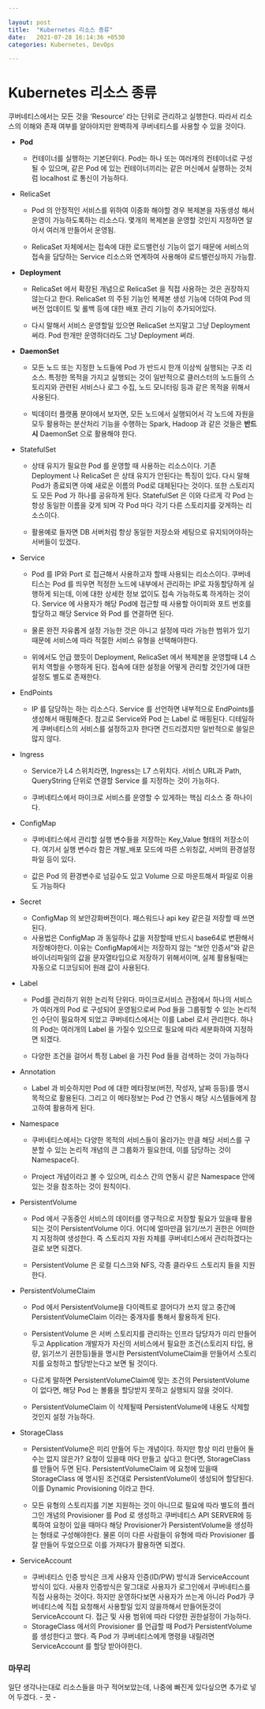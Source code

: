 ```yaml
---

layout: post
title:  "Kubernetes 리소스 종류"
date:   2021-07-28 16:14:36 +0530
categories: Kubernetes, DevOps

---
```


# Kubernetes 리소스 종류

쿠버네티스에서는 모든 것을 ‘Resource’ 라는 단위로 관리하고 실행한다. 따라서 리소스의 이해와 존재 여부를 알아야지만 완벽하게 쿠버네티스를 사용할 수 있을 것이다.



* **Pod** 
	* 컨테이너를 실행하는 기본단위다. Pod는 하나 또는 여러개의 컨테이너로 구성될 수 있으며, 같은 Pod 에 있는 컨테이너끼리는 같은 머신에서 실행하는 것처럼 localhost 로 통신이 가능하다.
	
	  
	
* RelicaSet
	* Pod 의 안정적인 서비스를 위하여 이중화 해야할 경우 복제본을 자동생성 해서 운영이 가능하도록하는 리소스다. 몇개의 복제본을 운영할 것인지 지정하면 알아서 여러개 만들어서 운영됨.
	
	* RelicaSet 자체에서는 접속에 대한 로드밸런싱 기능이 없기 때문에 서비스의 접속을 담당하는 Service 리소스와 연계하여 사용해야 로드밸런싱까지 가능함.
	
	  
	
* **Deployment**
	
	* RelicaSet 에서 확장된 개념으로 RelicaSet 을 직접 사용하는 것은 권장하지 않는다고 한다. RelicaSet 의 주된 기능인 복제본 생성 기능에 더하여 Pod 의 버전 업데이트 및 롤백 등에 대한 배포 관리 기능이 추가되어있다. 
	
	* 다시 말해서 서비스 운영할일 있으면 RelicaSet  쓰지말고 그냥 Deployment 써라. Pod 한개만 운영하더라도 그냥 Deployment 써라.
	
	  
	
* **DaemonSet**
	
	* 모든 노드 또는 지정한 노드들에 Pod 가 반드시 한개 이상씩 실행되는 구조 리소스. 특정한 목적을 가지고 실행되는 것이 일반적으로 클러스터의 노드들의 스토리지와 관련된 서비스나 로그 수집, 노드 모니터링 등과 같은 목적을 위해서 사용된다.
	
	* 빅데이터 플랫폼 분야에서 보자면, 모든 노드에서 실행되어서 각 노드에 자원을 모두 활용하는 분산처리 기능을 수행하는 Spark, Hadoop 과 같은 것들은 **반드시** DaemonSet 으로 활용해야 한다.
	
	  
	
* StatefulSet
	* 상태 유지가 필요한 Pod 를 운영할 때 사용하는 리소스이다. 기존 Deployment 나 RelicaSet 은 상태 유지가 안된다는 특징이 있다. 다시 말해 Pod가 종료되면 아예 새로운 이름의 Pod로 대체된다는 것이다. 또한 스토리지도 모든 Pod 가 하나를 공유하게 된다. StatefulSet 은 이와 다르게 각 Pod 는 항상 동일한 이름을 갖게 되며 각 Pod 마다 각기 다른 스토리지를 갖게하는 리소스이다.
	
	* 활용예로 들자면 DB 서버처럼 항상 동일한 저장소와 세팅으로 유지되어야하는 서버들이 있겠다.
	
	  
	
* Service
	* Pod 를 IP와 Port 로 접근해서 사용하고자 할때 사용되는 리소스이다. 쿠버네티스는 Pod 를 띄우면 적정한 노드에  내부에서 관리하는 IP로 자동할당하게 실행하게 되는데, 이에 대한 상세한 정보 없이도 접속 가능하도록 하게하는 것이다. Service 에 사용자가 해당 Pod에 접근할 때 사용할 아이피와 포트 번호를 할당하고 해당 Service 와 Pod 를 연결하면 된다. 
	
	* 물론 완전 자유롭게 설정 가능한 것은 아니고 설정에 따라 가능한 범위가 있기 때문에 서비스에 따라 적절한 서비스 유형을 선택해야한다.

	* 위에서도 언급 했듯이 Deployment, RelicaSet 에서 복제본을 운영할때 L4 스위치 역할을 수행하게 된다. 접속에 대한 설정을 어떻게 관리할 것인가에 대한 설정도 별도로 존재한다.
	
	  
	
* EndPoints
	* IP 를 담당하는 하는 리소스다. Service 를 선언하면 내부적으로 EndPoints를 생성해서 매핑해준다. 참고로 Service와 Pod 는 Label 로 매핑된다. 디테일하게 쿠버네티스의 서비스를 설정하고자 한다면 건드리겠지만 일반적으로 쓸일은 많지 않다.

	  
	
* Ingress
	* Service가 L4 스위치라면, Ingress는 L7 스위치다. 서비스 URL과 Path, QueryString 단위로 연결할 Service 를 지정하는 것이 가능하다. 
	
	* 쿠버네티스에서 마이크로 서비스를 운영할 수 있게하는 핵심 리소스 중 하나이다.
	
	  
	
* ConfigMap
	* 쿠버네티스에서 관리할 실행 변수들을 저장하는 Key_Value 형태의 저장소이다.  여기서 실행 변수라 함은 개발_배포 모드에 따른 스위칭값, 서버의 환경설정 파일 등이 있다.
	
	* 값은 Pod 의 환경변수로 넘길수도 있고 Volume 으로 마운트해서 파일로 이용도 가능하다
	
	  
	
* Secret
	* ConfigMap 의 보안강화버전이다. 패스워드나 api key 같은걸 저장할 때 쓰면 된다.
	* 사용법은 ConfigMap 과 동일하나 값을 저장할때 반드시 base64로 변환해서 저장해야한다. 이유는 ConfigMap에서는 저장하지 않는 “보안 인증서”와 같은 바이너리파일의 값을 문자열타입으로 저장하기 위해서이며, 실제 활용될때는 자동으로 디코딩되어 원래 값이 사용된다.

* Label
	* Pod를 관리하기 위한 논리적 단위다. 마이크로서비스 관점에서 하나의 서비스가 여러개의 Pod 로 구성되어 운영됨으로써 Pod 들을 그룹핑할 수 있는 논리적인 수단이 필요하게 되었고 쿠버네티스에서는 이를 Label 로서 관리한다. 하나의 Pod는 여러개의 Label 을 가질수 있으므로 필요에 따라 세분화하여 지정하면 되겠다.
	
	* 다양한 조건을 걸어서 특정 Label 을 가진 Pod 들을 검색하는 것이 가능하다
	
	  
	
* Annotation
	* Label 과 비슷하지만 Pod 에 대한 메타정보(버전, 작성자, 날짜 등등)를 명시 목적으로 활용된다. 그리고 이 메타정보는 Pod 간 연동시 해당 시스템들에게 참고하여 활용하게 된다.

	  
	
* Namespace
	* 쿠버네티스에서는 다양한 목적의 서비스들이 올라가는 만큼 해당 서비스를 구분할 수 있는 논리적 개념의 큰 그룹화가 필요한데, 이를 담당하는 것이 Namespace다.
	
	* Project 개념이라고 볼 수 있으며, 리소스 간의 연동시 같은 Namespace 안에 있는 것을 참조하는 것이 원칙이다.
	
	  
	
* PersistentVolume
	* Pod 에서 구동중인 서비스의 데이터를 영구적으로 저장할 필요가 있을때 활용되는 것이 PersistentVolume 이다. 어디에 얼마만큼 읽기/쓰기 권한은 어떠한지 지정하여 생성한다. 즉 스토리지 자원 자체를 쿠버네티스에서 관리하겠다는 걸로 보면 되겠다.
	
	* PersistentVolume 은 로컬 디스크와 NFS, 각종 클라우드 스토리지 들을 지원한다.
	
	  
	
* PersistentVolumeClaim
	* Pod 에서 PersistentVolume을 다이렉트로 끌어다가 쓰지 않고 중간에 PersistentVolumeClaim 이라는 중개자를 통해서 활용하게 된다.
	
	* PersistentVolume 은 서버 스토리지를 관리하는 인프라 담당자가 미리 만들어 두고 Application 개발자가 자신의 서비스에서 필요한 조건(스토리지 타입, 용량, 읽기쓰기 권한등)들을 명시한 PersistentVolumeClaim을 만들어서 스토리지를 요청하고 할당받는다고 보면 될 것이다. 
	
	* 다르게 말하면 PersistentVolumeClaim에 맞는 조건의 PersistentVolume 이 없다면, 해당 Pod 는 볼륨을 할당받지 못하고 실행되지 않을 것이다.
	
	* PersistentVolumeClaim 이 삭제될때 PersistentVolume에 내용도 삭제할 것인지 설정 가능하다.
	
	  
	
* StorageClass
	* PersistentVolume은 미리 만들어 두는 개념이다. 하지만 항상 미리 만들어 둘수는 없지 않은가? 요청이 있을때 마다 만들고 싶다고 한다면, StorageClass 를 만들어 두면 된다. PersistentVolumeClaim 에 요청에 있을때 StorageClass 에 명시된 조건대로 PersistentVolume이 생성되어 할당된다. 이를 Dynamic Provisioning 이라고 한다. 
	
	* 모든 유형의 스토리지를 기본 지원하는 것이 아니므로 필요에 따라 별도의 플러그인 개념의 Provisioner 를 Pod 로 생성하고 쿠버네티스 API SERVER에 등록하여 요청이 있을 때마다 해당 Provisioner가 PersistentVolume을 생성하는 형태로 구성해야한다. 물론 이미 다른 사람들이 유형에 따라 Provisioner 를 잘 만들어 두었으므로 이를 가져다가 활용하면 되겠다.
	
	  
	
* ServiceAccount
	* 쿠버네티스 인증 방식은 크게 사용자 인증(ID/PW) 방식과 ServiceAccount 방식이 있다. 사용자 인증방식은 말그대로 사용자가 로그인에서 쿠버네티스를 직접 사용하는 것이다. 하지만 운영하다보면 사용자가 쓰는게 아니라 Pod가 쿠버네티스에 직접 요청해서 사용할일 있지 않을까해서 만들어둔것이 ServiceAccount 다. 접근 및 사용 범위에 따라 다양한 권한설정이 가능하다.
	* StorageClass 에서의 Provisioner 를 언급할 때 Pod가 PersistentVolume를 생성한다고 했다. 즉 Pod 가 쿠버네티스에게 명령을 내릴려면 ServiceAccount 를 할당 받아야한다.





### 마무리
일단 생각나는대로 리소스들을 마구 적어보았는데, 나중에 빠진게 있다싶으면 추가로 넣어 두겠다. - 끗 -